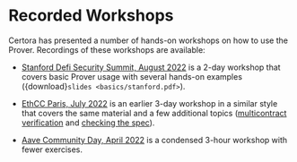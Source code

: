 Recorded Workshops
==================

Certora has presented a number of hands-on workshops on how to use the Prover.
Recordings of these workshops are available:

 - [Stanford Defi Security Summit, August 2022][stanford] is a 2-day workshop
   that covers basic Prover usage with several hands-on examples ({download}`slides <basics/stanford.pdf>`).

 - [EthCC Paris, July 2022][ethcc] is an earlier 3-day workshop in a similar
   style that covers the same material and a few additional topics
   ([multicontract verification][ethcc-multi] and
   [checking the spec][ethcc-check]).

 - [Aave Community Day, April 2022][aave] is a condensed 3-hour workshop with
   fewer exercises.

[stanford]: https://www.youtube.com/playlist?list=PLKtu7wuOMP9Wp_O8kylKbtFYgM8HVTGIA
[ethcc]:    https://www.youtube.com/playlist?list=PLKtu7wuOMP9XHbjAevkw2nL29YMubqEFj
[ethcc-multi]: https://www.youtube.com/watch?v=WR8eAQZzd8Y&list=PLKtu7wuOMP9XHbjAevkw2nL29YMubqEFj&index=6
[ethcc-check]: https://www.youtube.com/watch?v=csTe6ub3Jwg&list=PLKtu7wuOMP9XHbjAevkw2nL29YMubqEFj&index=10
[aave]: https://www.youtube.com/playlist?list=PLKtu7wuOMP9WOLJNPafbrd0lehfc7yxso


